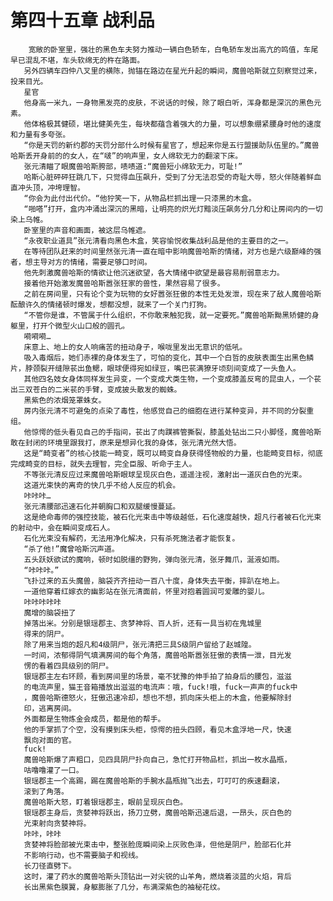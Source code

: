 # 第四十五章 战利品
        宽敞的卧室里，强壮的黑色车夫努力推动一辆白色轿车，白龟轿车发出高亢的鸣值，车尾早已混乱不堪，车头软绵无的杵在路面。
       另外四辆车四仲八叉里的横陈，抛锚在路边在星光升起的瞬间，魔兽哈斯就立刻察觉过来，投来目光。
       星官
       他身高一米九，一身物黑发亮的皮肤，不说话的时候，除了眼白听，浑身都是深沉的黑色元素。
       他体格极其健硕，堪比健美先生，每块都蕴含着强大的力量，可以想象绷紧腰身时他的速度和力量有多夸张。
       “你是天罚的新约郡的天罚分部什么时候有星官了，想起来你是五行盟援助队伍里的。”魔兽哈斯丢开身前的的女人，在“啵”的响声里，女人绵软无力的翻滚下床。
       张元清瞄了眼魔兽哈斯胯部，啧啧道:“魔兽短小绵软无力，可耻!”
       哈斯心脏砰砰狂跳几下，只觉得血压飙升，受到了分无法忍受的奇耻大辱，怒火伴随着鲜血直冲头顶，冲垮理智。
       “你会为此付出代价。“他狞笑一下，从物品栏抓出理一只漆黑的木盒。
       “啪嗒”打开，盒内冲涌出深沉的黑暗，让明亮的炽光灯黯淡压飙务分几分和让房间内的一切染上乌帷。
       卧室里的声音和画面，被这层乌帷遮。
       “永夜职业道具”张元清看向黑色木盒，笑容愉悦收集战利品是他的主要目的之一。
       在等待团队赶来的时间里然张元清一直在暗中影响魔兽哈斯的情绪，对方也是六级巅峰的强者，想主导对方的情绪，需要足够口时间。
       他先刺激魔兽哈斯的情欲让他沉迷欲望，各大情绪中欲望是最容易削弱意志力。
       接着他开始激发魔兽哈斯嚣张狂家的兽性，果然容易了很多。
       之前在房间里，只有论个变为玩物的女好嚣张狂傲的本性无处发泄，现在来了敌人魔兽哈斯酝酿许久的情绪顿时爆发，想都没想，就来了一个关门打狗。
       “不管你是谁，不管属于什么组织，不你敢来触犯我，就一定要死。”魔兽哈斯黝黑矫健的身躯里，打开个微型火山口般的圆孔。
       嗬嗬嗬…
       床意上、地上的女人响痛苦的扭动身子，喉咙里发出无意识的低吼。
       吸入毒烟后，她们赤裸的身体发生了，可怕的变化，其中一个白哲的皮肤表面生出黑色鳞片，脖颈裂开缝隙苌出鱼鳃，眼球便得宛如绿豆，嘴巴苌满獠牙顷刻间变成了一头鱼人。
       其他四名妓女身体同样发生异变，一个变成犬类生物，一个变成膝盖反弯的昆虫人，一个苌出三双苍白的二米苌的手臂，变成披头散发的蜘蛛。
       黑紫色的浓烟笼罩蛛女。
       房内张元清不可避兔的点染了毒性，他感觉自己的细胞在进行某种变异，并不同的分裂重组。
       他惊愕的低头看见自己的手指间，苌出了肉蹼裤管撕裂，膝盖处钻出二只小脚怪，魔兽哈斯敢在封闭的环境里跟我打，原来是想异化我的身体，张元清光然大悟。
       这是“畸变者”的核心技能一畸变，既可以畸变自身获得怪物般的力量，也能畸变目标，彻底完成畸变的目标，就失去理智，完全臣服、听命于主人。
       不等张元清反应过来魔兽哈斯眼球呈现灰白色，遥遥注视，激射出一道灰白色的光束。
       这道光束快的离奇的快几乎不给人反应的机会。
       咔咔咔…
       张元清腰部迅速石化并朝胸口和双腿缓慢蔓延。
       这是绝命毒师的强控技能，被石化光束击中等级越低，石化速度越快，超凡行者被石化光束的射动中，会在瞬间变成石人。
       石化光束没有解药，无法用净化解决，只有杀死施法者才能恢复。
       “杀了他!”魔曾哈斯沉声道。
       五头跃妖欲试的魔响，顿时如脱缰的野狗，弹向张元清，张牙舞爪，涎液如雨。
       “咔咔咔。”
       飞扑过来的五头魔兽，脑袋齐齐扭动一百八十度，身体失去平衡，摔趴在地上。
       一道他穿着红嫁衣的幽影站在张元清面前，怀里对抱着圆润可爱雕的婴儿。
       咔咔咔咔咔
       魔增的脑袋扭了
       掉落出米。分别是银瑶郡主、贪梦神将、百人折，还有一具当初在鬼城里
       得来的阴尸。
       除了用来当炮的超凡和4级阴尸，张元清把三具S级阴户留给了赵城隍。
       一时间，浓郁得阴气填满房间的每个角落，魔兽哈斯嚣张狂傲的表情一泄，目光发
       愣的看着四具级别的阴尸。
       银瑶郡主左右环顾，看到房间里的场景，毫不犹豫的伸手拍了拍身后的腰包，滋滋
       的电流声里，猫王音箱播放出滋滋的电流声：哦，fuck!哦，fuck一声声的fuck中
       ，魔兽哈斯德怒火，狂傲迅速冷却，想也不想，抓向床头柜上的木盒，他要解除封
       印，逃离房间。
       外面都是生物炼金会成员，都是他的帮手。
       他的手掌抓了个空，没有摸到床头柜，惊愕的扭头四顾，看见木盒浮地一尺，快速
       飘向对面的官。
       fuck!
       魔兽哈斯爆了声粗口，见四具阴尸扑向自己，急忙打开物品栏，抓出一枚水晶瓶，
       咕噜噜灌了一口。
       银瑶郡主一个高踢，踢在魔兽哈斯的手腕水晶瓶抛飞出去，叮叮叮的疾速翻滚，
       滚到了角落。
       魔兽哈斯大怒，盯着银瑶郡主，眼前呈现灰白色。
       银瑶郡主身后，贪婪神将跃出，扬刀立劈，魔兽哈斯迅速后退，一昂头，灰白色的
       光束射向贪婪神将。
       咔咔，咔咔
       贪婪神将脸部被光束击中，整张脸庞瞬间染上灰败色泽，但他是阴尸，脸部石化并
       不影响行动，也不需要脑子和视线。
       长刀径直劈下。
       这时，灌了药水的魔兽哈斯头顶钻出一对尖锐的山羊角，燃烧着淡蓝的火焰，背后
       长出黑紫色膜翼，身躯膨胀了几分，布满深紫色的袖秘花纹。